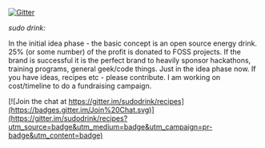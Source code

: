 [![Gitter](https://badges.gitter.im/Join%20Chat.svg)](https://gitter.im/sudodrink/recipes?utm_source=badge&utm_medium=badge&utm_campaign=pr-badge&utm_content=badge)

*sudo drink:*

In the initial idea phase - the basic concept is an open source energy drink. 25% (or some number) of the profit is donated to FOSS projects. If the brand is successful it is the perfect brand to heavily sponsor hackathons, training programs, general geek/code things. Just in the idea phase now. If you have ideas, recipes etc - please contribute. I am working on cost/timeline to do a fundraising campaign.


[![Join the chat at https://gitter.im/sudodrink/recipes](https://badges.gitter.im/Join%20Chat.svg)](https://gitter.im/sudodrink/recipes?utm_source=badge&utm_medium=badge&utm_campaign=pr-badge&utm_content=badge)